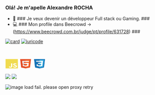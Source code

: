 ### Olá! Je m'apelle Alexandre ROCHA 
- 🔭 ### Je veux devenir un développeur Full stack ou Gaming. ###
- 💻 ### Mon profile dans Beecrowd -> (https://www.beecrowd.com.br/judge/pt/profile/631728) ###

[![card](https://github-readme-stats.vercel.app/api?username=iuricode&theme=radical&show_icons=true)](https://github.com/anuraghazra/github-readme-stats)
[![iuricode](https://github-readme-stats.vercel.app/api/top-langs/?username=iuricode&hide=html&layout=compact&theme=radical)](https://github.com/anuraghazra/github-readme-stats)
  
  ## 
  
  <div style="display: inline_block"><br>
   <img align="center" alt="Rafa-Js" height="30" width="40" src="https://raw.githubusercontent.com/devicons/devicon/master/icons/javascript/javascript-plain.svg">
  <img align="center" alt="Rafa-HTML" height="30" width="40" src="https://raw.githubusercontent.com/devicons/devicon/master/icons/html5/html5-original.svg">
  <img align="center" alt="Rafa-CSS" height="30" width="40" src="https://raw.githubusercontent.com/devicons/devicon/master/icons/css3/css3-original.svg">
   <br>
</div>
  
  <div> 
    <br>
  <a href="https://www.instagram.com/dre.cpp/" target="_blank"><img src="https://img.shields.io/badge/-Instagram-%23E4405F?style=for-the-badge&logo=instagram&logoColor=white" target="_blank"></a>
  <a href = "mailto:alexandre.rocha.pro@gmail.com"><img src="https://img.shields.io/badge/-Gmail-%23333?style=for-the-badge&logo=gmail&logoColor=white" target="_blank"></a> 
 <br>
 
</div>

![image load fail. please open proxy retry](https://github.com/fz6m/commit-snake/blob/snk/snk.svg)
